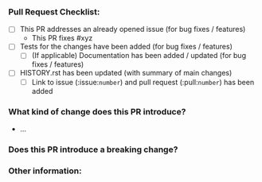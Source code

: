 <!--Please ensure the PR fulfills the following requirements! -->
<!-- If this is your first PR, make sure to add your details to the AUTHORS.rst! -->
### Pull Request Checklist:
- [ ] This PR addresses an already opened issue (for bug fixes / features)
  - This PR fixes #xyz
- [ ] Tests for the changes have been added (for bug fixes / features)
  - [ ] (If applicable) Documentation has been added / updated (for bug fixes / features)
- [ ] HISTORY.rst has been updated (with summary of main changes)
  - [ ] Link to issue (:issue:`number`) and pull request (:pull:`number`) has been added

### What kind of change does this PR introduce?

* ...

### Does this PR introduce a breaking change?


### Other information:
